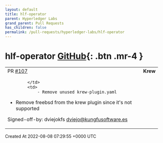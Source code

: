 ```yaml
---
layout: default
title: hlf-operator
parent: Hyperledger Labs
grand_parent: Pull Requests
has_children: false
permalink: /pull-requests/hyperledger-labs/hlf-operator
---
```


# hlf-operator <span class="fs-3 right-align">[GitHub](https://github.com/hyperledger-labs/hlf-operator){: .btn .mr-4 }</span>


<div>
    <table>
        <tr>
            <td>
                PR <a href="https://github.com/hyperledger-labs/hlf-operator/pull/107" class=".btn">#107</a>
            </td>
            <td>
                <b>
                    Krew
                </b>
            </td>
        </tr>
        <tr>
            <td>
                
            </td>
            <td>
                - Remove unused krew-plugin.yaml
- Remove freebsd from the krew plugin since it's not supported

Signed-off-by: dviejokfs <dviejo@kungfusoftware.es>
            </td>
        </tr>
    </table>
    <div class="right-align">
        Created At 2022-08-08 07:29:55 +0000 UTC
    </div>
</div>

